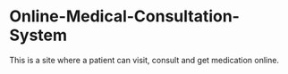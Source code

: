 # Online-Medical-Consultation-System
This is a site where a patient can visit, consult and get medication online.
